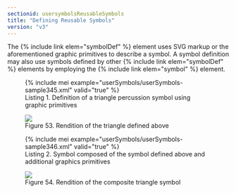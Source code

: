 ```yaml
---
sectionid: usersymbolsReusableSymbols
title: "Defining Reusable Symbols"
version: "v3"
---
```


The {% include link elem="symbolDef" %} element uses SVG markup or the aforementioned graphic
primitives to describe a symbol. A symbol definition may also use symbols defined
by other
{% include link elem="symbolDef" %} elements by employing the {% include link elem="symbol" %}
element.

<figure class="figure">{% include mei example="userSymbols/userSymbols-sample345.xml" valid="true" %}
   
   <figcaption class="figure-caption">Listing 1. Definition of a triangle percussion symbol using graphic primitives</figcaption>
</figure>
<figure class="figure"><img src="{{ site.baseurl }}/Images/modules/usersymbols/triangle.png" class="img-responsive"><figcaption class="figure-caption">Figure 53. Rendition of the triangle defined above</figcaption>
</figure>
<figure class="figure">{% include mei example="userSymbols/userSymbols-sample346.xml" valid="true" %}
   
   <figcaption class="figure-caption">Listing 2. Symbol composed of the symbol defined above and additional graphics primitives</figcaption>
</figure>
<figure class="figure"><img src="{{ site.baseurl }}/Images/modules/usersymbols/triangleWithStick.png" class="img-responsive"><figcaption class="figure-caption">Figure 54. Rendition of the composite triangle symbol</figcaption>
</figure>